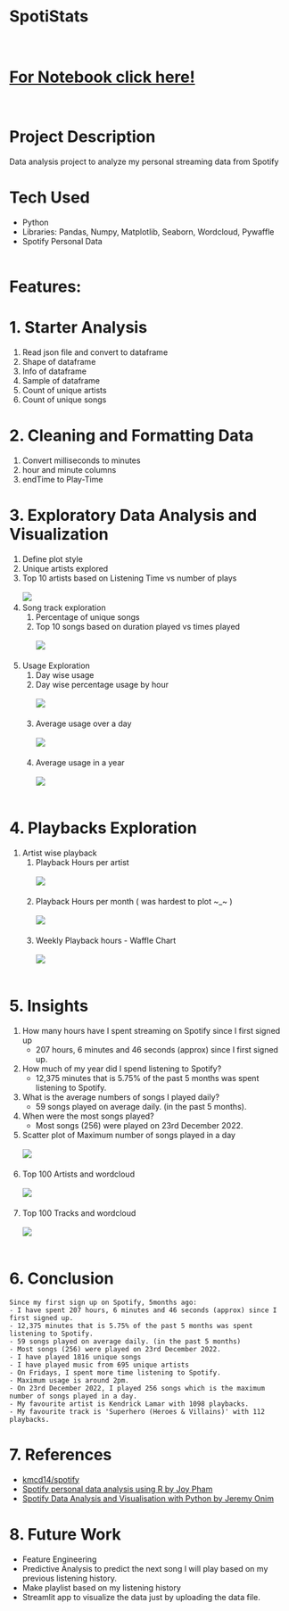 # SpotiStats
</br>

# [For Notebook click here!](/Notebook.ipynb)</br></br>

# Project Description

Data analysis project to analyze my personal streaming data from Spotify

# Tech Used
- Python
- Libraries: Pandas, Numpy, Matplotlib, Seaborn, Wordcloud, Pywaffle
- Spotify Personal Data
</br></br>

# Features:</br>
# 1. Starter Analysis
   1. Read json file and convert to dataframe
   2. Shape of dataframe
   3. Info of dataframe
   4. Sample of dataframe
   5. Count of unique artists
   6. Count of unique songs
# 2. Cleaning and Formatting Data
   1. Convert milliseconds to minutes
   2. hour and minute columns
   3. endTime to Play-Time
# 3. Exploratory Data Analysis and Visualization
   1. Define plot style
   2. Unique artists explored
   3. Top 10 artists based on Listening Time vs number of plays</br></br>
    ![](/Plots/top10art.png)
   4. Song track exploration
      1. Percentage of unique songs
      2. Top 10 songs based on duration played vs times played</br></br>
        ![](/Plots/top10music.png)</br></br>
   5. Usage Exploration
      1. Day wise usage
      2. Day wise percentage usage by hour</br></br>
        ![](/Plots/daywise.png)</br></br>
      3. Average usage over a day </br></br>
        ![](/Plots/avguseday.png)</br></br>
      4. Average usage in a year</br></br>
        ![](/Plots/avguseyear.png)</br></br>

# 4. Playbacks Exploration
   1. Artist wise playback</br>
      1. Playback Hours per artist</br></br>
        ![](/Plots/playbackhours.png)</br></br>
      2. Playback Hours per month ( was hardest to plot ~_~ )</br></br>
        ![](/Plots/playbackmonth.png)</br></br>
      3. Weekly Playback hours - Waffle Chart</br></br>
        ![](/Plots/playbackweek.png)</br></br>
# 5. Insights
   1. How many hours have I spent streaming on Spotify since I first signed up
      - 207 hours, 6 minutes and 46 seconds (approx) since I first signed up.
   2. How much of my year did I spend listening to Spotify?
      - 12,375 minutes that is 5.75% of the past 5 months was spent listening to Spotify.
   3. What is the average numbers of songs I played daily?
      - 59 songs played on average daily. (in the past 5 months).
   4. When were the most songs played?
      - Most songs (256) were played on 23rd December 2022.
   5. Scatter plot of Maximum number of songs played in a day</br></br>
    ![](/Plots/maxsongs.png)</br></br>
   6. Top 100 Artists and wordcloud</br></br>
    ![](/Plots/top100artistword.png)</br></br>
   7. Top 100 Tracks and wordcloud</br></br>
    ![](/Plots/top100trackword.png)</br></br>
# 6. Conclusion
    Since my first sign up on Spotify, 5months ago:
    - I have spent 207 hours, 6 minutes and 46 seconds (approx) since I first signed up.
    - 12,375 minutes that is 5.75% of the past 5 months was spent listening to Spotify.
    - 59 songs played on average daily. (in the past 5 months)
    - Most songs (256) were played on 23rd December 2022.
    - I have played 1816 unique songs
    - I have played music from 695 unique artists
    - On Fridays, I spent more time listening to Spotify.
    - Maximum usage is around 2pm.
    - On 23rd December 2022, I played 256 songs which is the maximum number of songs played in a day.
    - My favourite artist is Kendrick Lamar with 1098 playbacks.
    - My favourite track is 'Superhero (Heroes & Villains)' with 112 playbacks.
# 7. References
   - [kmcd14/spotify](https://github.com/kmcd14/spotify)
   - [Spotify personal data analysis using R by Joy Pham](https://medium.com/@joypham7/spotify-personal-data-analysis-858c8fbe6983)
   - [Spotify Data Analysis and Visualisation with Python by Jeremy Onim](https://blog.devgenius.io/spotify-data-analysis-with-python-a727542beaa7)
# 8. Future Work
   - Feature Engineering
   - Predictive Analysis to predict the next song I will play based on my previous listening history.
   - Make playlist based on my listening history
   - Streamlit app to visualize the data just by uploading the data file.